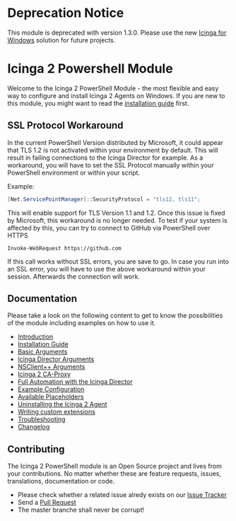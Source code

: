 ﻿Deprecation Notice
===

This module is deprecated with version 1.3.0. Please use the new [Icinga for Windows](https://icinga.com/docs/windows/latest/) solution for future projects.

Icinga 2 Powershell Module
==============

Welcome to the Icinga 2 PowerShell Module - the most flexible and easy way to configure and install
Icinga 2 Agents on Windows. If you are new to this module, you might want to read the
[installation guide](doc/02-Installation.md) first.

SSL Protocol Workaround
-------------

In the current PowerShell Version distributed by Microsoft, it could appear that TLS 1.2 is not activated within your environment by default. This will result in failing connections to the Icinga Director for example.
As a workaround, you will have to set the SSL Protocol manually within your PowerShell environment or within your script.

Example:
```PowerShell
[Net.ServicePointManager]::SecurityProtocol = "tls12, tls11";
```

This will enable support for TLS Version 1.1 and 1.2. Once this issue is fixed by Microsoft, this workaround is no longer needed. To test if your system is affected by this, you can try to connect to GitHub via PowerShell over HTTPS

```
Invoke-WebRequest https://github.com
```

If this call works without SSL errors, you are save to go. In case you run into an SSL error, you will have to use the above workaround within your session. Afterwards the connection will work.

Documentation
-------------

Please take a look on the following content to get to know the possibilities of the module including
examples on how to use it.

* [Introduction](doc/01-Introduction.md)
* [Installation Guide](doc/02-Installation.md)
* [Basic Arguments](doc/10-Basic-Arguments.md)
* [Icinga Director Arguments](doc/11-Director-Arguments.md)
* [NSClient++ Arguments](doc/12-NSClient-Arguments.md)
* [Icinga 2 CA-Proxy](doc/13-Icinga2-CA-Proxy.md)
* [Full Automation with the Icinga Director](doc/20-Automation.md)
* [Example Configuration](doc/30-Examples.md)
* [Available Placeholders](doc/31-Placeholders.md)
* [Uninstalling the Icinga 2 Agent](doc/31-Uninstall-Agent.md)
* [Writing custom extensions](doc/40-Extensions.md)
* [Troubleshooting](doc/50-troubleshooting.md)
* [Changelog](doc/70-Changelog.md)

Contributing
------------

The Icinga 2 PowerShell module is an Open Source project and lives from your contributions. No
matter whether these are feature requests, issues, translations, documentation or code.

* Please check whether a related issue alredy exists on our [Issue Tracker](https://github.com/Icinga/icinga2-powershell-module/issues)
* Send a [Pull Request](https://github.com/Icinga/icinga2-powershell-module/pulls)
* The master branche shall never be corrupt!
